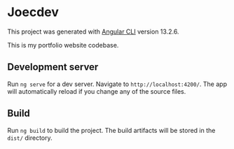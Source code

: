 # Joecdev

This project was generated with [Angular CLI](https://github.com/angular/angular-cli) version 13.2.6.

This is my portfolio website codebase.

## Development server

Run `ng serve` for a dev server. Navigate to `http://localhost:4200/`. The app will automatically reload if you change any of the source files.

## Build

Run `ng build` to build the project. The build artifacts will be stored in the `dist/` directory.
